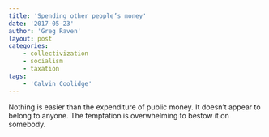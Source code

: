 ```yaml
---
title: 'Spending other people’s money'
date: '2017-05-23'
author: 'Greg Raven'
layout: post
categories:
    - collectivization
    - socialism
    - taxation
tags:
    - 'Calvin Coolidge'
---
```


Nothing is easier than the expenditure of public money. It doesn’t appear to belong to anyone. The temptation is overwhelming to bestow it on somebody.
